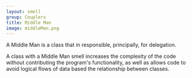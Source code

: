 ```yaml
---
layout: smell
group: Couplers
title: Middle Man
image: middleMan.png
---
```

A Middle Man is a class that in responsible, principally, for delegation.

A class with a Middle Man smell increases the complexity of the code without contributing the program's functionality, as well as allows code to avoid logical flows of data based the relationship between classes.